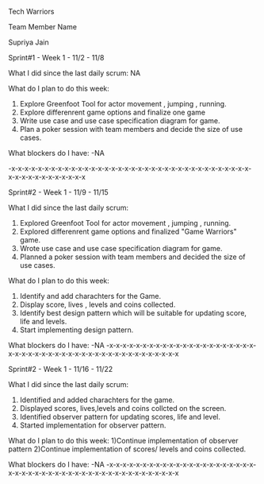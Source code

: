
Tech Warriors

Team Member Name

Supriya Jain

Sprint#1 - Week 1 - 11/2 - 11/8

What I did since the last daily scrum:
NA

What do I plan to do this week:

1) Explore Greenfoot Tool for actor movement , jumping , running.
2) Explore differenrent game options and finalize one game
3) Write use case and use case specification diagram for game.
4) Plan a poker session with team members and decide the size of use cases.


What blockers do I have:
-NA


-x-x-x-x-x-x-x-x-x-x-x-x-x-x-x-x-x-x-x-x-x-x-x-x-x-x-x-x-x-x-x-x-x-x-x-x-x-x-x-x-x-x-x-x-x-x-x-x

Sprint#2 - Week 1 - 11/9 - 11/15

What I did since the last daily scrum:

1) Explored Greenfoot Tool for actor movement , jumping , running.
2) Explored differenrent game options and finalized "Game Warriors" game.
3) Wrote use case and use case specification diagram for game.
4) Planned a poker session with team members and decided the size of use cases.

What do I plan to do this week:
1) Identify and add charachters for the Game.
2) Display score, lives , levels and coins collected.
3) Identify best design pattern which will be suitable for updating score, life and levels.
4) Start implementing design pattern.

What blockers do I have:
-NA
-x-x-x-x-x-x-x-x-x-x-x-x-x-x-x-x-x-x-x-x-x-x-x-x-x-x-x-x-x-x-x-x-x-x-x-x-x-x-x-x-x-x-x-x-x-x-x-x

Sprint#2 - Week 1 - 11/16 - 11/22

What I did since the last daily scrum:

1) Identified and added charachters for the game.
2) Displayed scores, lives,levels and coins collcted on the screen.
3) Identified observer pattern for updating scores, life and level.
4) Started implementation for observer pattern.


What do I plan to do this week:
1)Continue implementation of observer pattern 
2)Continue implementation of scores/ levels and coins collected.

What blockers do I have: -NA
-x-x-x-x-x-x-x-x-x-x-x-x-x-x-x-x-x-x-x-x-x-x-x-x-x-x-x-x-x-x-x-x-x-x-x-x-x-x-x-x-x-x-x-x-x-x-x-x
